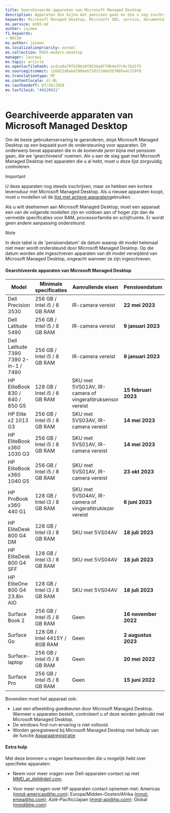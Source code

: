 ```yaml
---
title: Gearchiveerde apparaten van Microsoft Managed Desktop
description: Apparaten die bijna met pensioen gaan en die u nog inschrijven, maar een verkorte levensduur hebben
keywords: Microsoft Managed Desktop, Microsoft 365, service, documentatie
ms.service: m365-md
author: jaimeo
f1.keywords:
- NOCSH
ms.author: jaimeo
ms.localizationpriority: normal
ms.collection: M365-modern-desktop
manager: laurawi
ms.topic: article
ms.openlocfilehash: acdca0a70fb28b10f053da8f79b4e37c9c7632f5
ms.sourcegitcommit: 126d22d8abd190beb7101f14bd357005e4c729f0
ms.translationtype: MT
ms.contentlocale: nl-NL
ms.lasthandoff: 07/30/2020
ms.locfileid: "46529921"
---
```

# <a name="microsoft-managed-desktop-archived-devices"></a>Gearchiveerde apparaten van Microsoft Managed Desktop

Om de beste gebruikerservaring te garanderen, stopt Microsoft Managed Desktop op een bepaald punt de ondersteuning voor apparaten. Dit onderwerp bevat apparaten die in de komende jaren bijna met pensioen gaan, die we 'gearchiveerd' noemen. Als u aan de slag gaat met Microsoft Managed Desktop met apparaten die u al hebt, moet u deze lijst zorgvuldig controleren.

>[!IMPORTANT]
>U deze apparaten nog steeds inschrijven, maar ze hebben een kortere levensduur met Microsoft Managed Desktop. Als u nieuwe apparaten koopt, moet u modellen uit de [lijst met actieve apparaten](./device-list.md)gebruiken.

<!-- Microsoft 365 E5; Device as a Service -->
<!-- Split from device & technologies topic. Destination topic for aka.ms/device-list  -->
Als u wilt deelnemen aan Microsoft Managed Desktop, moet een apparaat een van de volgende modellen zijn en voldoen aan of hoger zijn dan de vermelde specificaties voor RAM, processorfamilie en schijfruimte. Er wordt geen andere aanpassing ondersteund.



>[!NOTE]
>In deze tabel is de 'pensioendatum' de datum waarop dit model helemaal niet meer wordt ondersteund door Microsoft Managed Desktop. Op die datum worden alle ingeschreven apparaten van dit model verwijderd van Microsoft Managed Desktop, ongeacht wanneer ze zijn ingeschreven.

#### <a name="microsoft-managed-desktop-archived-devices"></a>Gearchiveerde apparaten van Microsoft Managed Desktop

| Model  | Minimale specificaties  | Aanvullende eisen  | Pensioendatum |
|---------|---------|---------|---------|
| Dell Precision 3530| 256 GB / Intel i5 / 8 GB RAM | IR-camera vereist | **22 mei 2023** |
| Dell Latitude 5490| 256 GB / Intel i5 / 8 GB RAM | IR-camera vereist | **9 januari 2023** |
| Dell Latitude 7390 7390 2-in-1 / 7490 | 256 GB / Intel i5 / 8 GB RAM   | IR-camera vereist | **9 januari 2023** |
|HP EliteBook 830 / 840 / 850 G5| 128 GB / Intel i5 / 8 GB RAM | SKU met 5VS01AV, IR-camera of vingerafdruksensor vereist  | **15 februari 2023** |
|HP Elite x2 1013 G3| 256 GB / Intel i5 / 8 GB RAM | SKU met 5VS03AV, IR-camera vereist |**14 mei 2023** |
|HP EliteBook x360 1030 G3| 256 GB / Intel i5 / 8 GB RAM | SKU met 5VS01AV, IR-camera vereist |**14 mei 2023** |
|HP EliteBook x360 1040 G5| 256 GB / Intel i5 / 8 GB RAM | SKU met 5VS01AV, IR-camera vereist | **23 okt 2023** |
|HP ProBook x360 440 G1| 128 GB / Intel i3 / 8 GB RAM | SKU met 5VS04AV, IR-camera of vingerafdruklezer vereist | **6 juni 2023** |
|HP EliteDesk 800 G4 DM | 128 GB / Intel i3 / 8 GB RAM | SKU met 5VS04AV | **18 juli 2023** |
|HP EliteDesk 800 G4 SFF | 128 GB / Intel i3 / 8 GB RAM | SKU met 5VS04AV | **18 juli 2023** |
|HP EliteOne 800 G4 23.8in AIO |128 GB / Intel i3 / 8 GB RAM |SKU met 5VS04AV| **18 juli 2023** |
|Surface Book 2| 256 GB / Intel i5 / 8 GB RAM | Geen | **16 november 2022** |
|Surface Go| 128 GB / Intel 4415Y / 8GB RAM | Geen | **2 augustus 2023** |
|Surface-laptop| 256 GB / Intel i5 / 8 GB RAM | Geen | **20 mei 2022** |
|Surface Pro| 256 GB / Intel i5 / 8 GB RAM | Geen | **15 juni 2022** |


Bovendien moet het apparaat ook:

- Laat een afbeelding goedkeuren door Microsoft Managed Desktop. Wanneer u apparaten bestelt, controleert u of deze worden gebruikt met Microsoft Managed Desktop.
- De windows first-run-ervaring is niet voltooid.
- Worden geregistreerd bij Microsoft Managed Desktop met behulp van de functie [Apparaatregistratie](https://aka.ms/mmddrhelp)

#### <a name="additional-help"></a>Extra hulp

Met deze bronnen u vragen beantwoorden die u mogelijk hebt over specifieke apparaten:

- Neem voor meer vragen over Dell-apparaten contact op met [MMD_at_dell@dell.com](mailto:MMD_at_dell@dell.com).

- Voor meer vragen over HP apparaten contact opnemen met: Americas ([mmd-americas@hp.com](mailto:mmd-americas@hp.com)); Europa/Midden-Oosten/Afrika ([mmd-emea@hp.com](mailto:mmd-emea@hp.com)); Azië-Pacific/Japan ([mmd-apj@hp.com](mailto:mmd-apj@hp.com)); Global ([mmd@hp.com](mailto:mmd@hp.com))
